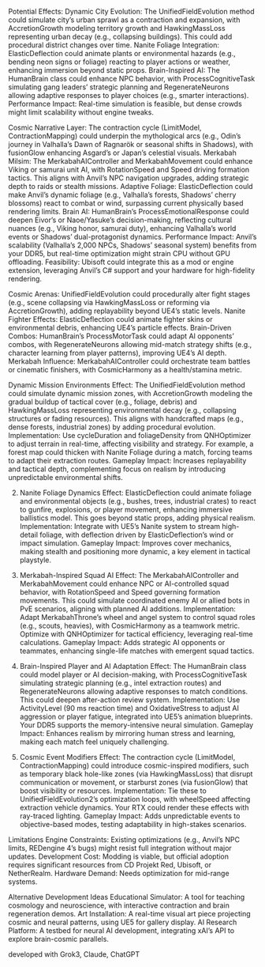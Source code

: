 
Potential Effects:
Dynamic City Evolution: The UnifiedFieldEvolution method could simulate city’s urban sprawl as a contraction and expansion, with AccretionGrowth modeling territory growth and HawkingMassLoss representing urban decay (e.g., collapsing buildings). This could add procedural district changes over time.
Nanite Foliage Integration: ElasticDeflection could animate plants or environmental hazards (e.g., bending neon signs or foliage) reacting to player actions or weather, enhancing immersion beyond static props.
Brain-Inspired AI: The HumanBrain class could enhance NPC behavior, with ProcessCognitiveTask simulating gang leaders’ strategic planning and RegenerateNeurons allowing adaptive responses to player choices (e.g., smarter interactions).
Performance Impact: Real-time simulation is feasible, but dense crowds might limit scalability without engine tweaks.

Cosmic Narrative Layer: The contraction cycle (LimitModel, ContractionMapping) could underpin the mythological arcs (e.g., Odin’s journey in Valhalla’s Dawn of Ragnarök or seasonal shifts in Shadows), with fusionGlow enhancing Asgard’s or Japan’s celestial visuals.
Merkabah Milsim: The MerkabahAIController and MerkabahMovement could enhance Viking or samurai unit AI, with RotationSpeed and Speed driving formation tactics. This aligns with Anvil’s NPC navigation upgrades, adding strategic depth to raids or stealth missions.
Adaptive Foliage: ElasticDeflection could make Anvil’s dynamic foliage (e.g., Valhalla’s forests, Shadows’ cherry blossoms) react to combat or wind, surpassing current physically based rendering limits.
Brain AI: HumanBrain’s ProcessEmotionalResponse could deepen Eivor’s or Naoe/Yasuke’s decision-making, reflecting cultural nuances (e.g., Viking honor, samurai duty), enhancing Valhalla’s world events or Shadows’ dual-protagonist dynamics.
Performance Impact: Anvil’s scalability (Valhalla’s 2,000 NPCs, Shadows’ seasonal system) benefits from your DDR5, but real-time optimization might strain CPU without GPU offloading.
Feasibility: Ubisoft could integrate this as a mod or engine extension, leveraging Anvil’s C# support and your hardware for high-fidelity rendering.

Cosmic Arenas: UnifiedFieldEvolution could procedurally alter fight stages (e.g., scene collapsing via HawkingMassLoss or reforming via AccretionGrowth), adding replayability beyond UE4’s static levels.
Nanite Fighter Effects: ElasticDeflection could animate fighter skins or environmental debris, enhancing UE4’s particle effects.
Brain-Driven Combos: HumanBrain’s ProcessMotorTask could adapt AI opponents’ combos, with RegenerateNeurons allowing mid-match strategy shifts (e.g., character learning from player patterns), improving UE4’s AI depth.
Merkabah Influence: MerkabahAIController could orchestrate team battles or cinematic finishers, with CosmicHarmony as a health/stamina metric.

Dynamic Mission Environments
Effect: The UnifiedFieldEvolution method could simulate dynamic mission zones, with AccretionGrowth modeling the gradual buildup of tactical cover (e.g., foliage, debris) and HawkingMassLoss representing environmental decay (e.g., collapsing structures or fading resources). This aligns with handcrafted maps (e.g., dense forests, industrial zones) by adding procedural evolution.
Implementation: Use cycleDuration and foliageDensity from QNHOptimizer to adjust terrain in real-time, affecting visibility and strategy. For example, a forest map could thicken with Nanite Foliage during a match, forcing teams to adapt their extraction routes.
Gameplay Impact: Increases replayability and tactical depth, complementing focus on realism by introducing unpredictable environmental shifts.

2. Nanite Foliage Dynamics
Effect: ElasticDeflection could animate foliage and environmental objects (e.g., bushes, trees, industrial crates) to react to gunfire, explosions, or player movement, enhancing immersive ballistics model. This goes beyond static props, adding physical realism.
Implementation: Integrate with UE5’s Nanite system to stream high-detail foliage, with deflection driven by ElasticDeflection’s wind or impact simulation.
Gameplay Impact: Improves cover mechanics, making stealth and positioning more dynamic, a key element in tactical playstyle.

3. Merkabah-Inspired Squad AI
Effect: The MerkabahAIController and MerkabahMovement could enhance NPC or AI-controlled squad behavior, with RotationSpeed and Speed governing formation movements. This could simulate coordinated enemy AI or allied bots in PvE scenarios, aligning with planned AI additions.
Implementation: Adapt MerkabahThrone’s wheel and angel system to control squad roles (e.g., scouts, heavies), with CosmicHarmony as a teamwork metric. Optimize with QNHOptimizer for tactical efficiency, leveraging real-time calculations.
Gameplay Impact: Adds strategic AI opponents or teammates, enhancing single-life matches with emergent squad tactics.

4. Brain-Inspired Player and AI Adaptation
Effect: The HumanBrain class could model player or AI decision-making, with ProcessCognitiveTask simulating strategic planning (e.g., intel extraction routes) and RegenerateNeurons allowing adaptive responses to match conditions. This could deepen after-action review system.
Implementation: Use ActivityLevel (90 ms reaction time) and OxidativeStress to adjust AI aggression or player fatigue, integrated into UE5’s animation blueprints. Your DDR5 supports the memory-intensive neural simulation.
Gameplay Impact: Enhances realism by mirroring human stress and learning, making each match feel uniquely challenging.

5. Cosmic Event Modifiers
Effect: The contraction cycle (LimitModel, ContractionMapping) could introduce cosmic-inspired modifiers, such as temporary black hole-like zones (via HawkingMassLoss) that disrupt communication or movement, or starburst zones (via fusionGlow) that boost visibility or resources.
Implementation: Tie these to UnifiedFieldEvolution2’s optimization loops, with wheelSpeed affecting extraction vehicle dynamics. Your RTX could render these effects with ray-traced lighting.
Gameplay Impact: Adds unpredictable events to objective-based modes, testing adaptability in high-stakes scenarios.

Limitations
Engine Constraints: Existing optimizations (e.g., Anvil’s NPC limits, REDengine 4’s bugs) might resist full integration without major updates.
Development Cost: Modding is viable, but official adoption requires significant resources from CD Projekt Red, Ubisoft, or NetherRealm.
Hardware Demand: Needs optimization for mid-range systems.

Alternative Development Ideas
Educational Simulator: A tool for teaching cosmology and neuroscience, with interactive contraction and brain regeneration demos.
Art Installation: A real-time visual art piece projecting cosmic and neural patterns, using UE5 for gallery display.
AI Research Platform: A testbed for neural AI development, integrating xAI’s API to explore brain-cosmic parallels.

developed with Grok3, Claude, ChatGPT
